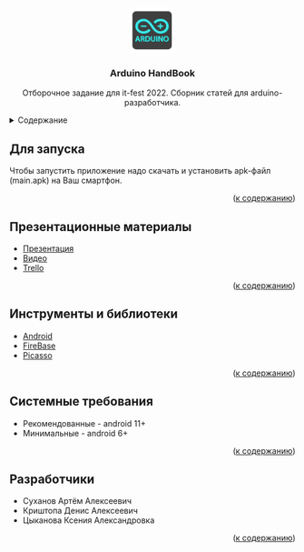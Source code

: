 <div id="top"></div>



<!-- PROJECT LOGO -->
<br />
<div align="center">
  <a href="https://github.com/ARTEMON06/ItFest2022">
    <img src="images/logo.png" alt="Logo" width="80" height="80">
  </a>

<h3 align="center">Arduino HandBook</h3>

  <p align="center">
    Отборочное задание для it-fest 2022. Сборник статей для arduino-разработчика.
  </p>
</div>



<!-- TABLE OF CONTENTS -->
<details>
  <summary>Содержание</summary>
  <ol>
    <li><a href="#Для запуска">Для запуска</a></li>
    <li><a href="#Презентационные материалы">Презентационные материалы</a></li>
    <li><a href="#Инструменты и библиотеки">Инструменты и библиотеки</a></li>
    <li><a href="#Системные требования">Системные требования</a></li>
    <li><a href="#Разработчики">Разработчики</a></li>

  </ol>
</details>

## Для запуска

Чтобы запустить приложение надо скачать и установить apk-файл (main.apk) на Ваш смартфон.

<p align="right">(<a href="#top">к содержанию</a>)</p>

## Презентационные материалы

* [Презентация](Проект%20Arduino%20HandBook.pdf)
* [Видео](https://drive.google.com/file/d/1z0C03FRRzHMgYGIQT1tmovpnrir3RAXi/view?usp=sharing)
* [Trello](https://trello.com/b/9Oip6jNH/arduino-handbook)

<p align="right">(<a href="#top">к содержанию</a>)</p>

## Инструменты и библиотеки

* [Android](https://developer.android.com/docs)
* [FireBase](https://firebase.google.com/docs/libraries)
* [Picasso](https://square.github.io/picasso/)

<p align="right">(<a href="#top">к содержанию</a>)</p>

## Системные требования

* Рекомендованные - android 11+
* Минимальные - android 6+

<p align="right">(<a href="#top">к содержанию</a>)</p>

## Разработчики

* Суханов Артём Алексеевич
* Криштопа Денис Алексеевич
* Цыканова Ксения Александровка

<p align="right">(<a href="#top">к содержанию</a>)</p>

